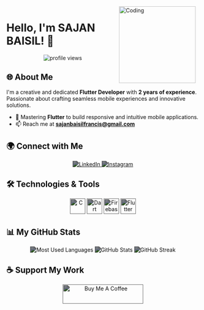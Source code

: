 
<img align="right" alt="Coding" width="200" src="https://media4.giphy.com/media/qgQUggAC3Pfv687qPC/giphy.gif?cid=ecf05e47r1fq40a5v2y4x8iyq69i5lfztg5thx6mcrvx8gpg&rid=giphy.gif&ct=g" style="float:right; margin:0 10px 0 0;"/>

# Hello, I'm SAJAN BAISIL! 👋

<p align="center">
  <img src="https://komarev.com/ghpvc/?username=sajanbaisil&label=Profile%20views&color=0e75b6&style=flat-square" alt="profile views">
</p>

<div style="background: url('https://source.unsplash.com/1600x900/?technology'); background-size: cover; filter: brightness(50%);">

## 🌐 About Me
I'm a creative and dedicated **Flutter Developer** with **2 years of experience**. Passionate about crafting seamless mobile experiences and innovative solutions.

- 🌟 Mastering **Flutter** to build responsive and intuitive mobile applications.
- 📫 Reach me at **[sajanbaisilfrancis@gmail.com](mailto:sajanbaisilfrancis@gmail.com)**

## 🌍 Connect with Me
<p align="center">
  <a href="https://linkedin.com/in/sajan-baisil-18759a210" target="blank">
    <img src="https://img.shields.io/badge/LinkedIn-%230077B5.svg?&style=for-the-badge&logo=linkedin&logoColor=white" alt="LinkedIn">
  </a>
  <a href="https://instagram.com/sajanbaisil" target="blank">
    <img src="https://img.shields.io/badge/Instagram-%23E4405F.svg?&style=for-the-badge&logo=instagram&logoColor=white" alt="Instagram">
  </a>
</p>

## 🛠️ Technologies & Tools
<p align="center">
  <img src="https://cdn.jsdelivr.net/gh/devicons/devicon/icons/c/c-original.svg" alt="C" width="40" height="40"/>
  <img src="https://cdn.jsdelivr.net/gh/devicons/devicon/icons/dart/dart-original.svg" alt="Dart" width="40" height="40"/>
  <img src="https://cdn.jsdelivr.net/gh/devicons/devicon/icons/firebase/firebase-plain.svg" alt="Firebase" width="40" height="40"/>
  <img src="https://cdn.jsdelivr.net/gh/devicons/devicon/icons/flutter/flutter-original.svg" alt="Flutter" width="40" height="40"/>
</p>

## 📊 My GitHub Stats
<p align="center">
  <img src="https://github-readme-stats.vercel.app/api/top-langs?username=sajanbaisil&show_icons=true&locale=en&layout=compact" alt="Most Used Languages"/>
  <img src="https://github-readme-stats.vercel.app/api?username=sajanbaisil&show_icons=true&locale=en" alt="GitHub Stats"/>
  <img src="https://github-readme-streak-stats.herokuapp.com/?user=sajanbaisil" alt="GitHub Streak"/>
</p>

## ☕ Support My Work
<p align="center">
  <a href="https://www.buymeacoffee.com/SajanBaisil">
    <img src="https://cdn.buymeacoffee.com/buttons/v2/default-yellow.png" height="50" width="210" alt="Buy Me A Coffee">
  </a>
</p>

</div>
